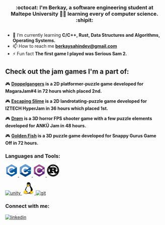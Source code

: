 ### <div align="center"> :octocat: I'm Berkay, a software engineering student at Maltepe University 👨‍💻 learning every of computer science. :shipit: </div>  

<h2 align="center"></h2>

- 🌱 I’m currently learning **C/C++, Rust, Data Structures and Algorithms, Operating Systems.**
- 📫 How to reach me **berkaysahindev@gmail.com**
- ⚡ Fun fact **The first game I played was Serious Sam 2.**

<h2 align="left">Check out the jam games I'm a part of:</h2>

  🎮   **[Doppelgangers](https://sezg.itch.io/doppelgangers) is a 2D platformer-puzzle game developed for MagaraJam#4 in 72 hours which placed 2nd.**
   
  🎮  **[Escaping Slime](https://sezg.itch.io/escaping-slime) is a 2D landrotating-puzzle game developed for IZTECH HyperJam in 36 hours which placed 1st.**
    
  🎮  **[Drøm](https://www.youtube.com/watch?v=52NXupbA080) is a 3D horror FPS shooter game with a few puzzle elements developed for ANKÜ Jam in 48 hours.**

  🎮  **[Golden Fish](https://akasnowflake.itch.io/golden-fish) is a 3D puzzle game developed for Snappy Gurus Game Off in 72 hours.**
  
<h3 align="left">Languages and Tools:</h3>
<p align="left"> <a href="https://www.cprogramming.com/" target="_blank" rel="noreferrer"> <img src="https://raw.githubusercontent.com/devicons/devicon/master/icons/c/c-original.svg" alt="c" width="40" height="40"/> </a> <a href="https://www.w3schools.com/cpp/" target="_blank" rel="noreferrer"> <img src="https://raw.githubusercontent.com/devicons/devicon/master/icons/cplusplus/cplusplus-original.svg" alt="cplusplus" width="40" height="40"/> </a> <a href="https://www.w3schools.com/cs/" target="_blank" rel="noreferrer"> <img src="https://raw.githubusercontent.com/devicons/devicon/master/icons/csharp/csharp-original.svg" alt="csharp" width="40" height="40"/> </a> <a href="https://www.rust-lang.org" target="_blank" rel="noreferrer"> <img src="https://raw.githubusercontent.com/devicons/devicon/master/icons/rust/rust-plain.svg" alt="rust" width="40" height="40"/> </a> </p>  <a href="https://unity.com/" target="_blank" rel="noreferrer"> <img src="https://www.vectorlogo.zone/logos/unity3d/unity3d-icon.svg" alt="unity" width="40" height="40"/> </a>  <a href="https://www.linux.org/" target="_blank" rel="noreferrer"> <img src="https://raw.githubusercontent.com/devicons/devicon/master/icons/linux/linux-original.svg" alt="linux" width="40" height="40"/> </a> <a href="https://git-scm.com/" target="_blank" rel="noreferrer"> <img src="https://www.vectorlogo.zone/logos/git-scm/git-scm-icon.svg" alt="git" width="40" height="40"/> </a>

<h3 align="left">Connect with me:</h3>
<p align="left">
<a href="https://linkedin.com/in/berkaysahinn/" target="_blank">
<img src=https://img.shields.io/badge/linkedin-%231E77B5.svg?&style=for-the-badge&logo=linkedin&logoColor=white alt=linkedin style="margin-bottom: 5px;" />
</a>
